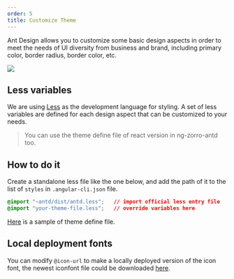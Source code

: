 ```yaml
---
order: 5
title: Customize Theme
---
```


Ant Design allows you to customize some basic design aspects in order to meet the needs of UI diversity from business and brand, including primary color, border radius, border color, etc.

![](https://zos.alipayobjects.com/rmsportal/zTFoszBtDODhXfLAazfSpYbSLSEeytoG.png)

## Less variables

We are using [Less](http://lesscss.org/) as the development language for styling. A set of less variables are defined for each design aspect that can be customized to your needs.

> You can use the theme define file of react version in ng-zorro-antd too.

## How to do it

Create a standalone less file like the one below, and add the path of it to the list of `styles` in `.angular-cli.json` file.

```css
@import "~antd/dist/antd.less";   // import official less entry file
@import "your-theme-file.less";   // override variables here
```

[Here](https://github.com/NG-ZORRO/ng-zorro-antd/blob/master/site_scripts/_site/src/theme.less) is a sample of theme define file.


## Local deployment fonts

You can modify `@icon-url` to make a locally deployed version of the icon font, the newest iconfont file could be downloaded [here](https://github.com/ant-design/ant-design/releases/download/resource/iconfont-3.x.zip).